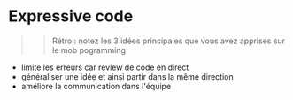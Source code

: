 # Expressive code

> > Rétro : notez les 3 idées principales que vous avez apprises sur le mob pogramming

- limite les erreurs car review de code en direct 
- généraliser une idée et ainsi partir dans la même direction 
- améliore la communication dans l'équipe